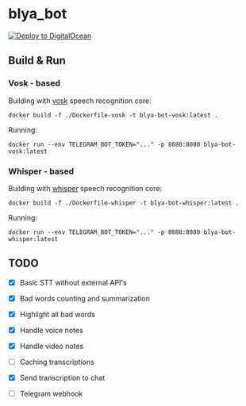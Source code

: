 # blya_bot

[![Deploy to DigitalOcean](https://www.deploytodo.com/do-btn-blue.svg)](https://cloud.digitalocean.com/apps/new?repo=https://github.com/dokzlo13/blya_bot/tree/master/)

## Build & Run

### Vosk - based

Building with [vosk](https://github.com/alphacep/vosk-api) speech recognition core:

```
docker build -f ./Dockerfile-vosk -t blya-bot-vosk:latest .
```

Running:

```
docker run --env TELEGRAM_BOT_TOKEN="..." -p 8080:8080 blya-bot-vosk:latest
```

### Whisper - based

Building with [whisper](https://github.com/openai/whisper)  speech recognition core:

```
docker build -f ./Dockerfile-whisper -t blya-bot-whisper:latest .
```

Running:

```
docker run --env TELEGRAM_BOT_TOKEN="..." -p 8080:8080 blya-bot-whisper:latest
```


## TODO

- [x] Basic STT without external API's
- [x] Bad words counting and summarization
- [x] Highlight all bad words
- [x] Handle voice notes
- [x] Handle video notes
- [ ] Caching transcriptions
- [x] Send transcription to chat
- [ ] Telegram webhook

